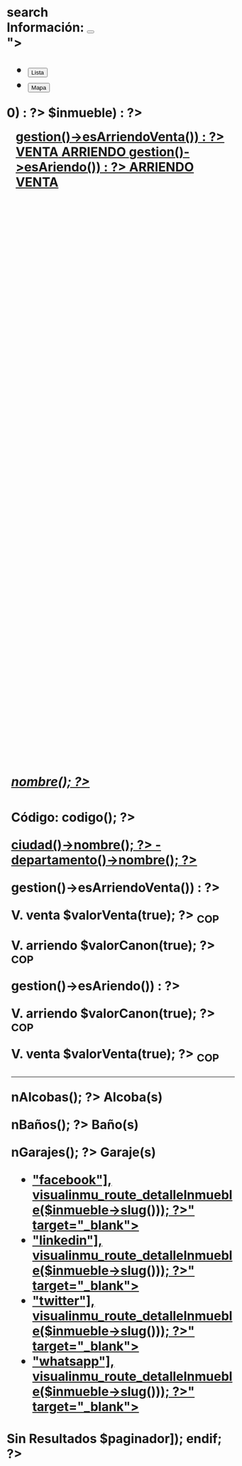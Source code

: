 # search<style>
    .card-space {
        padding: 2%;
    }

    .imagenportada {
        min-height: 35vh;
        padding: 2%;
        background-position: center;
        background-size: cover;
        background-repeat: no-repeat;
        transition: all .5s;
    }

    .dropdown-toggle::after {
        content: none;
    }

    .dropdown-menu {
        min-width: 0 !important;
    }
</style>
<div class="container">
    <?php if (isset($error)) : ?>
        <div class="row">
            <div class="alert alert-warning alert-dismissible fade show" role="alert">
                <strong>Información: </strong> <?php echo $error; ?>
                <button type="button" class="btn-close" data-bs-dismiss="alert" aria-label="Close"></button>
            </div>
        </div>
    <?php endif; ?>
    <?php visualinmu_load_template("inmuebles/search-form.php", get_defined_vars()); ?>
    <div class="row">
        <div class="col<?php echo visualinmu_is_sidebar_active("lateral_pagina_propiedades_visual_inmueble") ? "-md-9" : "-md-12"; ?>">
            <?php if (isset($inmuebles)) : ?>
                <?php $nombreShowTab = visualinmu_config_search_tab_show();?>
                <ul class="nav nav-tabs" id="tabSearch" role="tablist">
                    <li class="nav-item" role="presentation">
                        <button class="nav-link <?php echo 'lista' == $nombreShowTab ? 'active' : ''?>" id="lista-tab" data-bs-toggle="tab" data-bs-target="#lista"
                                type="button"
                                role="tab" aria-controls="home" aria-selected="true"><i class="icon icon-uniE911"></i>
                            Lista
                        </button>
                    </li>
                    <li class="nav-item" role="presentation">
                        <button class="nav-link <?php echo 'mapa' == $nombreShowTab ? 'active' : ''?>" id="mapa-tab" data-bs-toggle="tab" data-bs-target="#mapa" type="button"
                                role="tab" aria-controls="profile" aria-selected="false"><i
                                    class="icon icon-uniE912"></i>
                            Mapa
                        </button>
                    </li>
                </ul>
                <div class="tab-content" id="myTabContent">
                    <div class="tab-pane fade <?php echo 'lista' == $nombreShowTab ? 'active show' : ''?>" id="lista" role="tabpanel" aria-labelledby="home-tab">
                        <div class="row">
                            <?php if (count($inmuebles) > 0) : ?>
                                <?php foreach ($inmuebles as $cont => $inmueble) : ?>
                                    <div class="col-xs-12 col-md-4 card-space">
                                        <div class="card" style="width: 100%; padding: 2%;">
                                            <a href="<?php echo visualinmu_route_detalleInmueble($inmueble->slug()); ?>"
                                               target="_blank">
                                                <div class="imagenportada"
                                                     style="background-image: url(<?php echo $inmueble->fotoPortada(); ?>);">
                                                    <?php if ($inmueble->gestion()->esArriendoVenta()) : ?>
                                                        <span class="badge rounded-pill bg-primary"><i
                                                                    class="icon icon-uniE9C2"></i> VENTA</span>
                                                        <span class="badge rounded-pill bg-light text-dark"><i
                                                                    class="icon icon-uniE9C2"></i> ARRIENDO</span>
                                                    <?php elseif ($inmueble->gestion()->esAriendo()) : ?>
                                                        <span class="badge rounded-pill bg-light text-dark"><i
                                                                    class="icon icon-uniE9C2"></i> ARRIENDO</span>
                                                    <?php else : ?>
                                                        <span class="badge rounded-pill bg-primary"><i
                                                                    class="icon icon-uniE9C2"></i> VENTA</span>
                                                    <?php endif; ?>
                                                </div>
                                            </a>
                                            <div class="card-body">
                                                <p>
                                                    <a href="<?php echo visualinmu_route_detalleInmueble($inmueble->slug()); ?>" ><h5
                                                        class="card-title"><?php echo $inmueble->nombre(); ?></h5></a>
                                                <p><i class="icon icon-uniE978"></i>
                                                    Código: <?php echo $inmueble->codigo(); ?></p>
                                                <a href="<?php echo visualinmu_route_detalleInmueble($inmueble->slug()); ?>" class="vi-link-ubicacion" >
                                                    <i class="icon icon-uniE91C"></i> <?php echo $inmueble->ciudad()->nombre(); ?>
                                                    - <?php echo $inmueble->departamento()->nombre(); ?></a></p>
                                                <p class="card-text">
                                                    <?php if ($inmueble->gestion()->esArriendoVenta()) : ?>
													<p class="precios"><strong>V. venta</strong>
														$<?php echo $inmueble->valorVenta(true); ?> <sub>COP</sub></p>
													<p class="precios"><strong>V. arriendo</strong>
														$<?php echo $inmueble->valorCanon(true); ?> <sub>COP</sub></p>
													<?php elseif ($inmueble->gestion()->esAriendo()) : ?>
														<p class="precios"><strong>V. arriendo</strong>
															$<?php echo $inmueble->valorCanon(true); ?> <sub>COP</sub></p>
													<?php else : ?>
														<p class="precios"><strong>V. venta</strong>
															$<?php echo $inmueble->valorVenta(true); ?> <sub>COP</sub></p>
													<?php endif; ?>
                                                </p>
                                                <hr>
                                                <div class="row d-flex justify-content-center text-center">
                                                    <div class="col">
                                                        <p>
                                                            <i class="icon icon-uniE938"></i> <?php echo $inmueble->nAlcobas(); ?>
                                                            Alcoba(s)
                                                        </p>
                                                    </div>
                                                    <div class="col">
                                                        <p>
                                                            <i class="icon icon-uniE93E"></i> <?php echo $inmueble->nBaños(); ?>
                                                            Baño(s)
                                                        </p>
                                                    </div>
                                                    <div class="col">
                                                        <p>
                                                            <i class="icon icon-uniE9CC"></i> <?php echo $inmueble->nGarajes(); ?>
                                                            Garaje(s)
                                                        </p>
                                                    </div>
                                                    <div class="col vi-compartir-inmuebles">
                                                        <div class="dropdown">
                                                            <a class="dropdown-toggle" href="#" role="button"
                                                               id="dropdownMenuLink" data-bs-toggle="dropdown"
                                                               aria-expanded="false"><i
                                                                        class="fas fa-share-alt  vi-icono-compartir"></i></a>
                                                            <ul class="dropdown-menu"
                                                                aria-labelledby="dropdownMenuLink">
                                                                <li>
                                                                    <a class="dropdown-item"
                                                                       href="<?php echo visualinmu_redsocial_url(["nombre" => "facebook"], visualinmu_route_detalleInmueble($inmueble->slug())); ?>"
                                                                       target="_blank"><i
                                                                                class="fab fa-facebook-f"></i></a>
                                                                </li>
                                                                <li><a class="dropdown-item"
                                                                       href="<?php echo visualinmu_redsocial_url(["nombre" => "linkedin"], visualinmu_route_detalleInmueble($inmueble->slug())); ?>"
                                                                       target="_blank"><i
                                                                                class="fab fa-linkedin-in"></i></a>
                                                                </li>
                                                                <li><a class="dropdown-item"
                                                                       href="<?php echo visualinmu_redsocial_url(["nombre" => "twitter"], visualinmu_route_detalleInmueble($inmueble->slug())); ?>"
                                                                       target="_blank"><i
                                                                                class="fab fa-twitter"></i></a>
                                                                </li>
                                                                <li><a class="dropdown-item"
                                                                       href="<?php echo visualinmu_redsocial_url(["nombre" => "whatsapp"], visualinmu_route_detalleInmueble($inmueble->slug())); ?>"
                                                                       target="_blank"><i
                                                                                class="fab fa-whatsapp"></i></a>
                                                                </li>
                                                            </ul>
                                                        </div>
                                                    </div>
                                                </div>
                                            </div>
                                        </div>
                                    </div>
                                <?php endforeach; ?>
                            <?php else : ?>
                                <label> Sin Resultados </label>
                            <?php endif; ?>
                            <?php if (isset($paginador)) : visualinmu_load_template("inmuebles/paginator-form.php", ["paginador" => $paginador]); endif; ?>
                        </div>
                    </div>
                    <div class="tab-pane fade <?php echo 'mapa' == $nombreShowTab ? 'active show' : ''?> " id="mapa" role="tabpanel" aria-labelledby="profile-tab">
                        <?php if('mapa' == $nombreShowTab){?>
                            <visualinmueble-map></visualinmueble-map>
                        <?php }; ?>
                    </div>
                </div>
                <script type="text/javascript">
                    window.inmuebles =  <?php echo json_encode($inmuebles, JSON_PRETTY_PRINT);?>;

                </script>
            <?php endif; ?>
        </div>
        <?php if (visualinmu_is_sidebar_active("lateral_pagina_propiedades_visual_inmueble")): ?>
            <div class="col-md-3">
                <?php dynamic_sidebar('lateral_pagina_propiedades_visual_inmueble'); ?>
            </div>
        <?php endif; ?>
    </div>
</div>


<?php if (isset($form)): ?>
    <form class="row  visualinmueble-formulario-widget-busqueda" id="<?php echo $form["id"]; ?>"
          action="<?php echo $form["action"]; ?>" method="<?php echo $form["method"]; ?>"
          x-data="VISUALINMU_SEARCH_FORM">
        <?php if (isset($form["filters"]["sede"]["old"])) { ?>
            <input class="form-control" type="hidden" name="<?php echo $form["filters"]["sede"]["inputName"]; ?>"
                   value="<?php echo !empty($form["filters"]["sede"]["old"]) ? $form["filters"]["sede"]["old"] : ""; ?>"/>
        <?php } ?>

        <div class="col-md-2 visua_inmueble_codigo">
            <label for="floatingInputGrid"><?php echo $form["filters"]["codigo"]["label"]; ?></label>
            <input type="text" class="form-control" id="floatingInputGrid"
                   name="<?php echo $form["filters"]["codigo"]["inputName"]; ?>"
                   value="<?php echo !empty($form["filters"]["codigo"]["old"]) ? $form["filters"]["codigo"]["old"] : ""; ?>">
        </div>
        <div class="col-md-2 visua_inmueble_tipo_inmueble">
            <label for="floatingInputGrid"><?php echo $form["filters"]["tipoInmueble"]["label"]; ?></label>
            <select class="form-control" id="<?php echo $form["filters"]["tipoInmueble"]["id"] ?>"
                    name="<?php echo $form["filters"]["tipoInmueble"]["inputName"]; ?>">
                <option value="" <?php echo empty($form["filters"]["tipoInmueble"]["old"]) ? "selected" : "" ?>
                ><?php echo $form["filters"]["tipoInmueble"]["label"]; ?></option>
                <template x-for="tipoInmueble in tiposInmueble">
                    <option x-model="tipoInmueble.codigo" x-text="tipoInmueble.nombre"></option>
                </template>
                <?php foreach ($form["filters"]["tipoInmueble"]["options"] as $tipoInmueble): ?>
                    <option value="<?php echo $tipoInmueble->codigo(); ?>"
                        <?php echo $tipoInmueble->codigo() == $form["filters"]["tipoInmueble"]["old"] ? "selected" : "" ?>
                    ><?php echo $tipoInmueble->nombre(); ?></option>
                <?php endforeach; ?>
            </select>
        </div>
        <div class="col-md-2 visua_inmueble_tipo_gestion">
            <label for="floatingInputGrid"><?php echo $form["filters"]["tipoGestion"]["label"]; ?></label>
            <select class="form-control" id="<?php echo $form["filters"]["tipoGestion"]["id"] ?>"
                    name="<?php echo $form["filters"]["tipoGestion"]["inputName"]; ?>">
                <option value="" <?php echo empty($form["filters"]["tipoGestion"]["old"]) ? "selected" : "" ?>
                ><?php echo $form["filters"]["tipoGestion"]["label"]; ?></option>
                <template x-for="tipoGestion in tiposGestion">
                    <option x-model="tipoGestion.codigo" x-text="tipoGestion.nombre"></option>
                </template>
                <?php foreach ($form["filters"]["tipoGestion"]["options"] as $tipoGestion): ?>
                    <option value="<?php echo $tipoGestion->codigo(); ?>"
                        <?php echo $tipoGestion->codigo() == $form["filters"]["tipoGestion"]["old"] ? "selected" : "" ?>
                    ><?php echo $tipoGestion->nombre(); ?></option>
                <?php endforeach; ?>
            </select>
        </div>
        <div class="col-md-2 visua_inmueble_departamentos">
            <label for="floatingInputGrid"><?php echo $form["filters"]["departamentos"]["label"]; ?></label>
            <select class="form-control" name="<?php echo $form["filters"]["departamentos"]["inputName"] ?>"
                    id="<?php echo $form["filters"]["departamentos"]["id"]; ?>"
                    x-model="tipoDepartamentoSelect"
                    x-on:change="cambioDepartamento($event)">
                <option value="" <?php echo empty($form["filters"]["departamentos"]["old"]) ? "selected" : "" ?>
                ><?php echo $form["filters"]["departamentos"]["label"]; ?></option>
                <template x-for="departamento in departamentos">
                    <option x-model="departamento.codigo" x-text="departamento.nombre"></option>
                </template>
                <?php
                /**
                 * @var $departamento \DDD\Modelos\Departamento
                 */
                foreach ($form["filters"]["departamentos"]["options"] as $departamento): ?>
                    <option value="<?php echo $departamento->codigo(); ?>"
                        <?php echo $departamento->codigo() == $form["filters"]["departamentos"]["old"] ? "selected" : "" ?>
                    ><?php echo $departamento->nombre(); ?></option>
                <?php endforeach; ?>
            </select>
        </div>
        <div class="col-md-2 visua_inmueble_ciudades">
            <label for="floatingInputGrid"><?php echo $form["filters"]["ciudades"]["label"]; ?></label>
            <select class="form-control" name="<?php echo $form["filters"]["ciudades"]["inputName"] ?>"
                    id="<?php echo $form["filters"]["ciudades"]["id"]; ?>" x-model="ciudadSelected"
                    x-on:change="cambioCiudad($event)">
                <option value="" <?php echo empty($form["filters"]["ciudades"]["old"]) ? "selected" : "" ?>
                ><?php echo $form["filters"]["ciudades"]["label"]; ?></option>
                <template x-for="ciudad in ciudades">
                    <option :selected="ciudad.codigo == ciudadSelected" :key="ciudad.codigo" :value="ciudad.codigo"
                            x-text="ciudad.nombre"></option>
                </template>
            </select>
        </div>
        <div class="col-md-2 visua_inmueble_barrios">
            <label for="floatingInputGrid"><?php echo $form["filters"]["barrios"]["label"]; ?></label>
            <select class="form-control" name="<?php echo $form["filters"]["barrios"]["inputName"] ?>"
                    id="<?php echo $form["filters"]["barrios"]["id"]; ?>" x-model="barrioSelected"
                    x-on:change="cambioBarrio($event)">
                <option value="" <?php echo empty($form["filters"]["barrios"]["old"]) ? "selected" : "" ?>
                ><?php echo $form["filters"]["barrios"]["label"]; ?></option>
                <template x-for="barrio in barrios">
                    <option :selected="barrio.codigo==barrioSelected" :key="barrio.codigo" :value="barrio.codigo"
                            x-text="barrio.nombre"></option>
                </template>
            </select>
        </div>
        <div class="col-md-2 visua_inmueble_precio_minimo">
            <label for="floatingInputGrid"><?php echo $form["filters"]["precioMin"]["label"]; ?></label>
            <input type="text" class="form-control <?php echo $form["filters"]["precioMax"]["class"]; ?>"
                   id="floatingInputGrid"
                   name="<?php echo $form["filters"]["precioMin"]["inputName"]; ?>"
                   value="<?php echo !empty($form["filters"]["precioMin"]["old"]) ? $form["filters"]["precioMin"]["old"] : ""; ?>">
        </div>
        <div class="col-md-2 visua_inmueble_precio_maximo">
            <label for="floatingInputGrid"><?php echo $form["filters"]["precioMax"]["label"]; ?></label>
            <input type="text" class="form-control <?php echo $form["filters"]["precioMax"]["class"]; ?>"
                   id="floatingInputGrid"
                   name="<?php echo $form["filters"]["precioMax"]["inputName"]; ?>"
                   value="<?php echo !empty($form["filters"]["precioMax"]["old"]) ? $form["filters"]["precioMax"]["old"] : ""; ?>">

        </div>
        <div class="col-md-2 visua_inmueble_area_maximo">
            <label for="floatingInputGrid"><?php echo $form["filters"]["areaMax"]["label"]; ?></label>
            <input type="number" class="form-control <?php echo $form["filters"]["precioMax"]["class"]; ?>"
                   id="floatingInputGrid"
                   name="<?php echo $form["filters"]["areaMax"]["inputName"]; ?>"
                   value="<?php echo !empty($form["filters"]["areaMax"]["old"]) ? $form["filters"]["areaMax"]["old"] : ""; ?>">
        </div>
        <div class="col-md-2  visua_inmueble_area_minima">
            <label for="floatingInputGrid"><?php echo $form["filters"]["areaMin"]["label"]; ?></label>
            <input type="number" class="form-control <?php echo $form["filters"]["precioMax"]["class"]; ?>"
                   id="floatingInputGrid"
                   name="<?php echo $form["filters"]["areaMin"]["inputName"]; ?>"
                   value="<?php echo !empty($form["filters"]["areaMin"]["old"]) ? $form["filters"]["areaMin"]["old"] : ""; ?>">
        </div>
        <div class="col-md-2 visua_inmueble_banos">
            <label for="floatingInputGrid"><?php echo $form["filters"]["baños"]["label"]; ?></label>
            <input type="number" class="form-control <?php echo $form["filters"]["precioMax"]["class"]; ?>"
                   id="floatingInputGrid"
                   name="<?php echo $form["filters"]["baños"]["inputName"]; ?>"
                   value="<?php echo !empty($form["filters"]["baños"]["old"]) ? $form["filters"]["baños"]["old"] : ""; ?>">

        </div>
        <div class="col-md-2 visua_inmueble_alcobas">
            <label for="floatingInputGrid"><?php echo $form["filters"]["alcobas"]["label"]; ?></label>
            <input type="number" class="form-control <?php echo $form["filters"]["precioMax"]["class"]; ?>"
                   id="floatingInputGrid"
                   name="<?php echo $form["filters"]["alcobas"]["inputName"]; ?>"
                   value="<?php echo !empty($form["filters"]["alcobas"]["old"]) ? $form["filters"]["alcobas"]["old"] : ""; ?>">

        </div>
        <div class="col-md-2 visua_inmueble_garajes">
            <label for="floatingInputGrid"><?php echo $form["filters"]["garajes"]["label"]; ?></label>
            <input type="number" class="form-control <?php echo $form["filters"]["precioMax"]["class"]; ?>"
                   id="floatingInputGrid"
                   name="<?php echo $form["filters"]["garajes"]["inputName"]; ?>"
                   value="<?php echo !empty($form["filters"]["garajes"]["old"]) ? $form["filters"]["garajes"]["old"] : ""; ?>">
        </div>
        <div class="col-md-2 boton-buscar">
            <input type="submit" class="btn btn-primary btn-bus" value="Buscar">
        </div>
        <div class="col-md-2  boton-limpiar">
            <a href="<?php echo $form["clear"]; ?>" class="btn btn-primary btn-lim">Limpiar</a>
        </div>
    </form>
<?php endif; ?>
<br><br>
